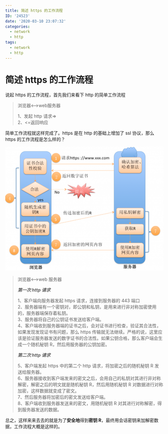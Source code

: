```yaml
---
title: 简述 https 的工作流程
ID: '24523'
date: '2020-03-10 23:07:32'
categories:
  - network
  - http
tags:
  - network
  - http
---
```


# 简述 https 的工作流程

说起 https 的工作流程，首先我们来看下 http 的简单工作流程

> 浏览器<——>web服务器
> 
> 1、发起 http 请求=>  
> 2、<=返回响应

简单工作流程就这样完成了。https 是在 http 的基础上增加了 ssl 协议，那么 https 的工作流程是怎么样的？

![](./images/3944800-d49039226921d0c9-1024x805.png)

> 浏览器<——>web 服务器
> 
> _**第一次 http 请求**_
> 
> 1、客户端向服务器发起 https 请求，连接到服务器的 443 端口  
> 2、服务器端有一个密钥对，即公钥和私钥，是用来进行非对称加密使用的，服务器端保存着私钥。  
> 3、服务器将自己的公钥证书发送给客户端。  
> 4、客户端收到服务器端的证书之后，会对证书进行检查，验证其合法性，如果发现发现证书有问题，那么 https 传输就无法继续。严格的说，这里应该是验证服务器发送的数字证书的合法性。如果公钥合格，那么客户端会生成一个随机秘钥 R，然后用服务器的公钥加密。
> 
> _**第二次 http 请求**_
> 
> 5、客户端发起 https 中的第二个 http 请求，将加密之后的随机秘钥 R 发送给服务器。  
> 6、服务器接收到客户端发来的密文之后，会用自己的私钥对其进行非对称解密，解密之后的明文就是随机秘钥 R，然后用随机秘钥 R 对数据进行对称加密，这样数据就变成了密文。  
> 7、然后服务器将加密后的密文发送给客户端。  
> 8、客户端收到服务器发送来的密文，用随机秘钥 R 对其进行对称解密，得到服务器发送的数据。

总之，这样来来去去的就是为了**安全地**得到**密钥 R**，最终用会话密钥来加解密数据，工作流程大概是这样的。
 
 
 
 
 
